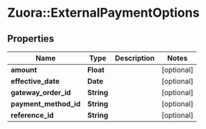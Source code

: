 # Zuora::ExternalPaymentOptions

## Properties
Name | Type | Description | Notes
------------ | ------------- | ------------- | -------------
**amount** | **Float** |  | [optional] 
**effective_date** | **Date** |  | [optional] 
**gateway_order_id** | **String** |  | [optional] 
**payment_method_id** | **String** |  | [optional] 
**reference_id** | **String** |  | [optional] 


